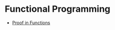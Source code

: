 Functional Programming
==

- [Proof in Functions](http://www.fewbutripe.com/swift/math/2015/01/06/proof-in-functions.html)
